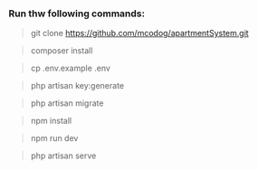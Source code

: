 <h3>Run thw following commands:</h3>

> git clone https://github.com/mcodog/apartmentSystem.git

> composer install

> cp .env.example .env

> php artisan key:generate

> php artisan migrate

> npm install

> npm run dev

> php artisan serve

